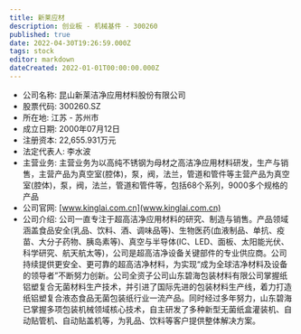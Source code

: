 ```yaml
---
title: 新莱应材
description: 创业板 - 机械基件 - 300260
published: true
date: 2022-04-30T19:26:59.000Z
tags: stock
editor: markdown
dateCreated: 2022-01-01T00:00:00.000Z
---
```


- 公司名称: 昆山新莱洁净应用材料股份有限公司
- 股票代码: 300260.SZ
- 所在地: 江苏 - 苏州市
- 成立日期: 2000年07月12日
- 注册资本: 22,655.931万元
- 法定代表人: 李水波
- 主营业务: 主营业务为以高纯不锈钢为母材之高洁净应用材料研发，生产与销售，主营产品为真空室(腔体)，泵，阀，法兰，管道和管件等主营产品为真空室(腔体)，泵，阀，法兰，管道和管件等，包括68个系列，9000多个规格的产品
- 公司官网: [www.kinglai.com.cn](www.kinglai.com.cn)
- 公司介绍: 公司一直专注于超高洁净应用材料的研究、制造与销售。产品领域涵盖食品安全(乳品、饮料、酒、调味品等)、生物医药(血液制品、单抗、疫苗、大分子药物、胰岛素等)、真空与半导体(IC、LED、面板、太阳能光伏、科学研究、航天航太等)，公司是超高洁净设备关键部件的专业供应商。公司持续提供更安全、更可靠的超高洁净材料，为实现“成为全球洁净材料及设备的领导者”不断努力创新。公司全资子公司山东碧海包装材料有限公司掌握纸铝塑复合无菌材料生产技术，并引进了国际先进的包装材料生产线，着力打造纸铝塑复合液态食品无菌包装纸行业一流产品。同时经过多年努力，山东碧海已掌握多项包装机械领域核心技术，自主研发了多种新型无菌纸盒灌装机、自动贴管机、自动贴盖机等，为乳品、饮料等客户提供整体解决方案。


